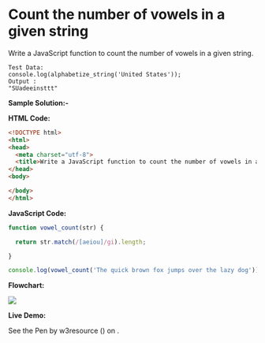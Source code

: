 # Count the number of vowels in a given string

Write a JavaScript function to count the number of vowels in a given string.

```
Test Data: 
console.log(alphabetize_string('United States'));
Output : 
"SUadeeinsttt"
```

**Sample Solution:-**

**HTML Code:**

```html
<!DOCTYPE html>
<html>
<head>
  <meta charset="utf-8">
  <title>Write a JavaScript function to count the number of vowels in a given string</title>
</head>
<body>

</body>
</html>

```

**JavaScript Code:**

```js
function vowel_count(str) {

  return str.match(/[aeiou]/gi).length;

}

console.log(vowel_count('The quick brown fox jumps over the lazy dog'));

```

**Flowchart:**

![](https://www.w3resource.com/w3r_images/javascript-regexp-exercise-8.png)  

**Live Demo:**

<section class="expand-codepen"><p data-height="380" data-theme-id="0" data-slug-hash="jGLepN" data-default-tab="js,result" data-user="w3resource" data-embed-version="2" data-pen-title="JavaScript - common-editor-exercises" data-editable="true" class="codepen">See the Pen by w3resource () on .</p><codepen></codepen></section>
